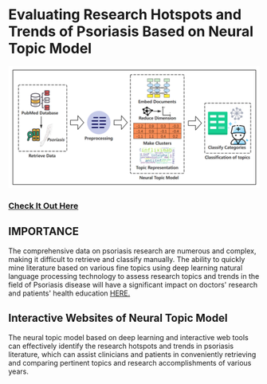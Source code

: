 # Evaluating Research Hotspots and Trends of Psoriasis Based on Neural Topic Model 
![ReactJS Resume Website](readme.jpg?raw=true "ReactJS Resume Website")
### <a href="http://timbakerdev.com/">Check It Out Here</a> 

## IMPORTANCE
The comprehensive data on psoriasis research are numerous and complex, making it difficult to retrieve and classify manually. The ability to quickly mine literature based on various fine topics using deep learning natural language processing technology to assess research topics and trends in the field of Psoriasis disease will have a significant impact on doctors' research and patients' health education <a href="https://github.com/tbakerx/react-resume-template">HERE.</a>

## Interactive Websites of Neural Topic Model
The neural topic model based on deep learning and interactive web tools can effectively identify the research hotspots and trends in psoriasis literature, which can assist clinicians and patients in conveniently retrieving and comparing pertinent topics and research accomplishments of various years. 

<script type="module" src="https://public.tableau.com/javascripts/api/tableau.embedding.3.latest.min.js"></script>


<tableau-viz id="tableauViz"       
  src='https://public.tableau.com/app/profile/pariskang/viz/DistributionmapofPsoriasisResearchTopics/FieldofClinicalManifestationsandDifferentialDiagnosis'      
  device="phone" toolbar="bottom" hide-tabs>
</tableau-viz>


